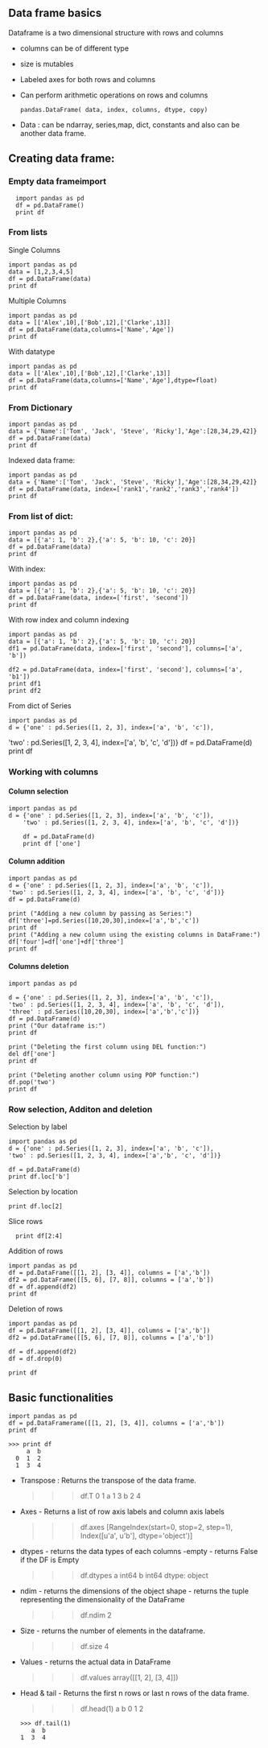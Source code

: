 ## Data frame basics
Dataframe is a two dimensional structure with rows and columns

- columns can be of different type
- size is mutables
- Labeled axes for both rows and columns
- Can perform arithmetic operations on rows and columns

      pandas.DataFrame( data, index, columns, dtype, copy)


- Data : can be ndarray, series,map, dict, constants and also can be another data frame.

## Creating data frame:

### Empty data frameimport
      import pandas as pd
      df = pd.DataFrame()
      print df

### From lists

Single Columns

    import pandas as pd
    data = [1,2,3,4,5]
    df = pd.DataFrame(data)
    print df

Multiple Columns

    import pandas as pd
    data = [['Alex',10],['Bob',12],['Clarke',13]]
    df = pd.DataFrame(data,columns=['Name','Age'])
    print df

With datatype

    import pandas as pd
    data = [['Alex',10],['Bob',12],['Clarke',13]]
    df = pd.DataFrame(data,columns=['Name','Age'],dtype=float)
    print df


### From Dictionary

    import pandas as pd
    data = {'Name':['Tom', 'Jack', 'Steve', 'Ricky'],'Age':[28,34,29,42]}
    df = pd.DataFrame(data)
    print df

Indexed data frame:

    import pandas as pd
    data = {'Name':['Tom', 'Jack', 'Steve', 'Ricky'],'Age':[28,34,29,42]}
    df = pd.DataFrame(data, index=['rank1','rank2','rank3','rank4'])
    print df

### From list of dict:

    import pandas as pd
    data = [{'a': 1, 'b': 2},{'a': 5, 'b': 10, 'c': 20}]
    df = pd.DataFrame(data)
    print df

With index:

    import pandas as pd
    data = [{'a': 1, 'b': 2},{'a': 5, 'b': 10, 'c': 20}]
    df = pd.DataFrame(data, index=['first', 'second'])
    print df

With row index and column indexing

    import pandas as pd
    data = [{'a': 1, 'b': 2},{'a': 5, 'b': 10, 'c': 20}]
    df1 = pd.DataFrame(data, index=['first', 'second'], columns=['a', 'b'])

    df2 = pd.DataFrame(data, index=['first', 'second'], columns=['a', 'b1'])
    print df1
    print df2

From dict of Series

    import pandas as pd
    d = {'one' : pd.Series([1, 2, 3], index=['a', 'b', 'c']),
   'two' : pd.Series([1, 2, 3, 4], index=['a', 'b', 'c', 'd'])}
   df = pd.DataFrame(d)
   print df

### Working with columns

#### Column selection

    import pandas as pd
    d = {'one' : pd.Series([1, 2, 3], index=['a', 'b', 'c']),
        'two' : pd.Series([1, 2, 3, 4], index=['a', 'b', 'c', 'd'])}

        df = pd.DataFrame(d)
        print df ['one']

#### Column addition

    import pandas as pd
    d = {'one' : pd.Series([1, 2, 3], index=['a', 'b', 'c']),
    'two' : pd.Series([1, 2, 3, 4], index=['a', 'b', 'c', 'd'])}
    df = pd.DataFrame(d)

    print ("Adding a new column by passing as Series:")
    df['three']=pd.Series([10,20,30],index=['a','b','c'])
    print df
    print ("Adding a new column using the existing columns in DataFrame:")
    df['four']=df['one']+df['three']
    print df


#### Columns deletion

    import pandas as pd

    d = {'one' : pd.Series([1, 2, 3], index=['a', 'b', 'c']),
    'two' : pd.Series([1, 2, 3, 4], index=['a', 'b', 'c', 'd']),
    'three' : pd.Series([10,20,30], index=['a','b','c'])}
    df = pd.DataFrame(d)
    print ("Our dataframe is:")
    print df

    print ("Deleting the first column using DEL function:")
    del df['one']
    print df

    print ("Deleting another column using POP function:")
    df.pop('two')
    print df

### Row selection, Additon and deletion

Selection by label

    import pandas as pd
    d = {'one' : pd.Series([1, 2, 3], index=['a', 'b', 'c']),
    'two' : pd.Series([1, 2, 3, 4], index=['a','b', 'c', 'd'])}

    df = pd.DataFrame(d)
    print df.loc['b']

Selection by location

    print df.loc[2]

Slice rows

      print df[2:4]
Addition of rows

    import pandas as pd
    df = pd.DataFrame([[1, 2], [3, 4]], columns = ['a','b'])
    df2 = pd.DataFrame([[5, 6], [7, 8]], columns = ['a','b'])
    df = df.append(df2)
    print df

Deletion of rows

    import pandas as pd
    df = pd.DataFrame([[1, 2], [3, 4]], columns = ['a','b'])
    df2 = pd.DataFrame([[5, 6], [7, 8]], columns = ['a','b'])

    df = df.append(df2)
    df = df.drop(0)

    print df

## Basic functionalities


    import pandas as pd
    df = pd.DataFramerame([[1, 2], [3, 4]], columns = ['a','b'])
    print df

    >>> print df
         a  b
      0  1  2
      1  3  4

- Transpose : Returns the transpose of the data frame.


    >>> df.T
      0  1
    a  1  3
    b  2  4

- Axes -  Returns a list of row axis labels and column axis labels


    >>> df.axes
    [RangeIndex(start=0, stop=2, step=1), Index([u'a', u'b'], dtype='object')]

- dtypes - returns the data types of each columns
-empty - returns False if the DF is Empty


    >>> df.dtypes
    a    int64
    b    int64
    dtype: object

- ndim - returns the dimensions of the object
shape - returns the tuple representing the dimensionality of the DataFrame


    >>> df.ndim
    2

- Size - returns the number of elements in the dataframe.


    >>> df.size
    4


- Values - returns the actual data in DataFrame


    >>> df.values
    array([[1, 2],
     [3, 4]])

- Head & tail -  Returns the first n rows or last n rows of the data frame.



    >>> df.head(1)
         a  b
      0  1  2

      >>> df.tail(1)
         a  b
      1  3  4
